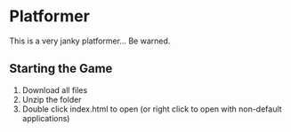 # Platformer

This is a very janky platformer... Be warned.

## Starting the Game

1. Download all files
2. Unzip the folder
3. Double click index.html to open (or right click to open with non-default applications)
